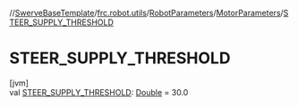 //[SwerveBaseTemplate](../../../../index.md)/[frc.robot.utils](../../index.md)/[RobotParameters](../index.md)/[MotorParameters](index.md)/[STEER_SUPPLY_THRESHOLD](-s-t-e-e-r_-s-u-p-p-l-y_-t-h-r-e-s-h-o-l-d.md)

# STEER_SUPPLY_THRESHOLD

[jvm]\
val [STEER_SUPPLY_THRESHOLD](-s-t-e-e-r_-s-u-p-p-l-y_-t-h-r-e-s-h-o-l-d.md): [Double](https://kotlinlang.org/api/latest/jvm/stdlib/kotlin/-double/index.html) = 30.0
